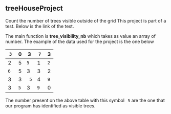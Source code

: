 ## treeHouseProject
 Count the number of trees visible outside of the grid
This project is part of a test. Below is the link of the test.

 The main function is **tree_visibility_nb** which takes as value an array of number. The example of the  data used for the project is the one below
     
| `3` | 0 | 3 | `7` | 3 |
|---|---|---|---|---|
| 2 | 5 | `5` | 1 |` 2 `|
| `6 `| 5 | 3 | 3 | 2 |
| 3 | 3 |` 5` | 4 | `9` |
| 3 | `5` | 3 | `9 `| 0 |
                           
The number present on the above table with this symbol ` 5` are the one that our program has identified as visible trees.
